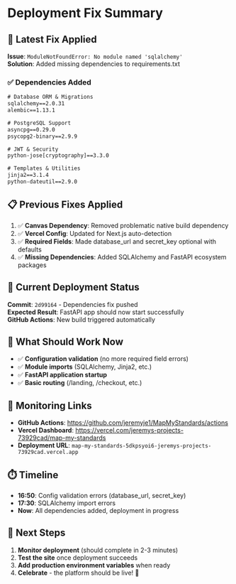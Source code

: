 # Deployment Fix Summary

## 🎯 **Latest Fix Applied**

**Issue**: `ModuleNotFoundError: No module named 'sqlalchemy'`  
**Solution**: Added missing dependencies to requirements.txt

### ✅ **Dependencies Added**
```txt
# Database ORM & Migrations
sqlalchemy==2.0.31
alembic==1.13.1

# PostgreSQL Support  
asyncpg==0.29.0
psycopg2-binary==2.9.9

# JWT & Security
python-jose[cryptography]==3.3.0

# Templates & Utilities
jinja2==3.1.4
python-dateutil==2.9.0
```

## 📋 **Previous Fixes Applied**

1. ✅ **Canvas Dependency**: Removed problematic native build dependency
2. ✅ **Vercel Config**: Updated for Next.js auto-detection  
3. ✅ **Required Fields**: Made database_url and secret_key optional with defaults
4. ✅ **Missing Dependencies**: Added SQLAlchemy and FastAPI ecosystem packages

## 🚀 **Current Deployment Status**

**Commit**: `2d99164` - Dependencies fix pushed  
**Expected Result**: FastAPI app should now start successfully  
**GitHub Actions**: New build triggered automatically  

## 🧪 **What Should Work Now**

- ✅ **Configuration validation** (no more required field errors)
- ✅ **Module imports** (SQLAlchemy, Jinja2, etc.)
- ✅ **FastAPI application startup**
- ✅ **Basic routing** (/landing, /checkout, etc.)

## 🔗 **Monitoring Links**

- **GitHub Actions**: https://github.com/jeremyje1/MapMyStandards/actions
- **Vercel Dashboard**: https://vercel.com/jeremys-projects-73929cad/map-my-standards
- **Deployment URL**: `map-my-standards-5dkpsyoi6-jeremys-projects-73929cad.vercel.app`

## ⏱️ **Timeline**

- **16:50**: Config validation errors (database_url, secret_key)
- **17:30**: SQLAlchemy import errors  
- **Now**: All dependencies added, deployment in progress

## 🎉 **Next Steps**

1. **Monitor deployment** (should complete in 2-3 minutes)
2. **Test the site** once deployment succeeds
3. **Add production environment variables** when ready
4. **Celebrate** - the platform should be live! 🚀
